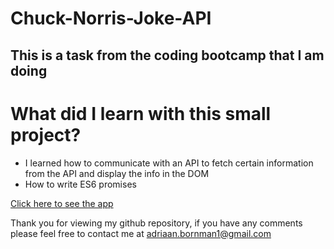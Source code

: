 # Chuck-Norris-Joke-API

## This is a task from the coding bootcamp that I am doing

# What did I learn with this small project?

* I learned how to communicate with an API to fetch certain information from the API and display the info in the DOM
* How to write ES6 promises

[Click here to see the app](https://cyber-borries.github.io/Chuck-Norris-Joke-API/)

Thank you for viewing my github repository, if you have any comments please feel free to contact me at adriaan.bornman1@gmail.com

